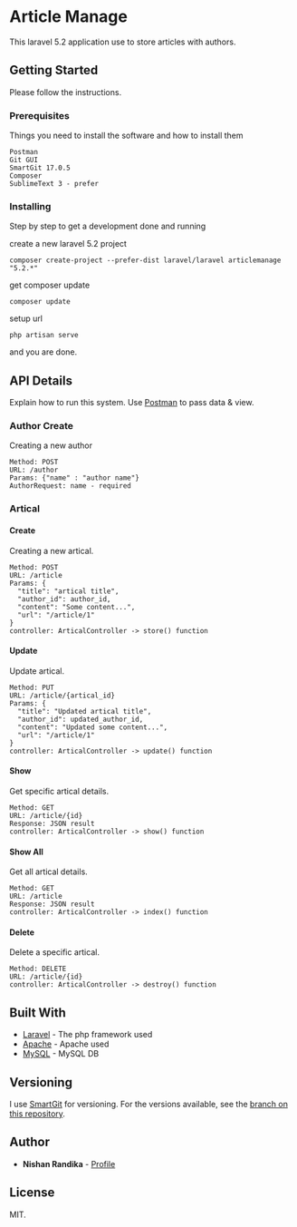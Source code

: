 # Article Manage

This laravel 5.2 application use to store articles with authors.

## Getting Started

Please follow the instructions.

### Prerequisites

Things you need to install the software and how to install them

```
Postman
Git GUI
SmartGit 17.0.5
Composer
SublimeText 3 - prefer
```
### Installing

Step by step to get a development done and running

create a new laravel 5.2 project
```
composer create-project --prefer-dist laravel/laravel articlemanage "5.2.*"
```
get composer update
```
composer update
```
setup url
```
php artisan serve
```
and you are done.
## API Details

Explain how to run this system. Use [Postman](https://chrome.google.com/webstore/detail/postman/fhbjgbiflinjbdggehcddcbncdddomop?hl=en) to pass data & view.

### Author Create
Creating a new author
```
Method: POST
URL: /author
Params: {"name" : "author name"}
AuthorRequest: name - required
```
### Artical 
#### Create
Creating a new artical.
```
Method: POST
URL: /article
Params: {
  "title": "artical title",
  "author_id": author_id,
  "content": "Some content...",
  "url": "/article/1"
}
controller: ArticalController -> store() function
```
#### Update
Update artical.
```
Method: PUT
URL: /article/{artical_id}
Params: {
  "title": "Updated artical title",
  "author_id": updated_author_id,
  "content": "Updated some content...",
  "url": "/article/1"
}
controller: ArticalController -> update() function
```
#### Show
Get specific artical details.
```
Method: GET
URL: /article/{id}
Response: JSON result
controller: ArticalController -> show() function
```
#### Show All
Get all artical details.
```
Method: GET
URL: /article
Response: JSON result
controller: ArticalController -> index() function
```
#### Delete
Delete a specific artical.
```
Method: DELETE
URL: /article/{id}
controller: ArticalController -> destroy() function
```

## Built With

* [Laravel](https://laravel.com/docs/5.2/) - The php framework used
* [Apache](https://www.apache.org/) - Apache used
* [MySQL](https://www.mysql.com/) - MySQL DB

## Versioning

I use [SmartGit](http://www.syntevo.com/smartgit/) for versioning. For the versions available, see the [branch on this repository](https://github.com/nishanrandika/articlemanage/commits/master).

## Author

* **Nishan Randika** - [Profile](https://github.com/nishanrandika)

## License

MIT.
